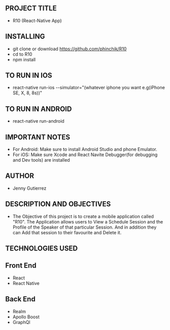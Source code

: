 ## PROJECT TITLE

- R10 (React-Native App)

## INSTALLING

- git clone or download https://github.com/phinchik/R10
- cd to R10
- npm install

## TO RUN IN IOS

- react-native run-ios --simulator="(whatever iphone you want e.g(iPhone SE, X, 8, 8s))"

## TO RUN IN ANDROID

- react-native run-android

## IMPORTANT NOTES

- For Android: Make sure to install Android Studio and phone Emulator.
- For iOS: Make sure Xcode and React Navite Debugger(for debugging and Dev tools) are installed

## AUTHOR

- Jenny Gutierrez

## DESCRIPTION AND OBJECTIVES

- The Objective of this project is to create a mobile application called "R10". The Application allows users to View a Schedule Session and the Profile of the Speaker of that particular Session. And in addition they can Add that session to their favourite and Delete it.

## TECHNOLOGIES USED

## Front End

- React
- React Native

## Back End

- Realm
- Apollo Boost
- GraphQl
